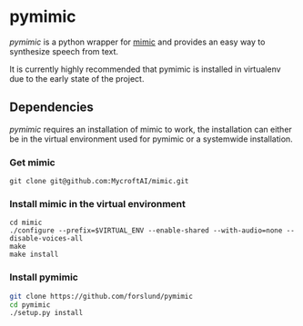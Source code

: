 # pymimic

*pymimic* is a python wrapper for [mimic](http://github.com/MycroftAI/mimic/) and provides an easy way to synthesize speech from text.

It is currently highly recommended that pymimic is installed in virtualenv due to the early state of the project.

## Dependencies

*pymimic* requires an installation of mimic to work, the installation can either be in the virtual environment used for pymimic or a systemwide installation.

### Get mimic

```
git clone git@github.com:MycroftAI/mimic.git
```

### Install mimic in the virtual environment

```
cd mimic
./configure --prefix=$VIRTUAL_ENV --enable-shared --with-audio=none --disable-voices-all
make
make install
```

### Install pymimic

```sh
git clone https://github.com/forslund/pymimic
cd pymimic
./setup.py install
```
